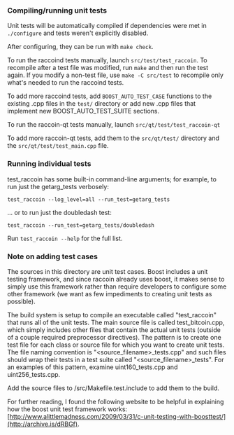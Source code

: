 ### Compiling/running unit tests

Unit tests will be automatically compiled if dependencies were met in `./configure`
and tests weren't explicitly disabled.

After configuring, they can be run with `make check`.

To run the raccoind tests manually, launch `src/test/test_raccoin`. To recompile
after a test file was modified, run `make` and then run the test again. If you
modify a non-test file, use `make -C src/test` to recompile only what's needed
to run the raccoind tests.

To add more raccoind tests, add `BOOST_AUTO_TEST_CASE` functions to the existing
.cpp files in the `test/` directory or add new .cpp files that
implement new BOOST_AUTO_TEST_SUITE sections.

To run the raccoin-qt tests manually, launch `src/qt/test/test_raccoin-qt`

To add more raccoin-qt tests, add them to the `src/qt/test/` directory and
the `src/qt/test/test_main.cpp` file.

### Running individual tests

test_raccoin has some built-in command-line arguments; for
example, to run just the getarg_tests verbosely:

    test_raccoin --log_level=all --run_test=getarg_tests

... or to run just the doubledash test:

    test_raccoin --run_test=getarg_tests/doubledash

Run `test_raccoin --help` for the full list.

### Note on adding test cases

The sources in this directory are unit test cases.  Boost includes a
unit testing framework, and since raccoin already uses boost, it makes
sense to simply use this framework rather than require developers to
configure some other framework (we want as few impediments to creating
unit tests as possible).

The build system is setup to compile an executable called "test_raccoin"
that runs all of the unit tests.  The main source file is called
test_bitcoin.cpp, which simply includes other files that contain the
actual unit tests (outside of a couple required preprocessor
directives).  The pattern is to create one test file for each class or
source file for which you want to create unit tests.  The file naming
convention is "<source_filename>_tests.cpp" and such files should wrap
their tests in a test suite called "<source_filename>_tests".  For an
examples of this pattern, examine uint160_tests.cpp and
uint256_tests.cpp.

Add the source files to /src/Makefile.test.include to add them to the build.

For further reading, I found the following website to be helpful in
explaining how the boost unit test framework works:
[http://www.alittlemadness.com/2009/03/31/c-unit-testing-with-boosttest/](http://archive.is/dRBGf).
